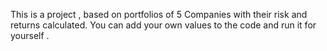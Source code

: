 This is a project , based on portfolios of 5 Companies with their risk and returns calculated.
You can add your own values to the code and run it for yourself .
